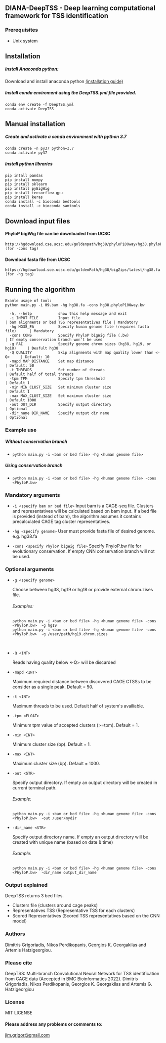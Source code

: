 ## DIANA-DeepTSS - Deep learning computational framework for TSS identification

### Prerequisites
- Unix system

## Installation

##### Install Anaconda python:
Download and install anaconda python [(installation guide)](https://docs.conda.io/projects/conda/en/latest/user-guide/install/linux.html)

##### Install conda enviroment using the DeepTSS.yml file provided.
```
conda env create -f DeepTSS.yml
conda activate DeepTSS
```
### 
## Manual installation

##### Create and activate a conda environment with python 3.7
```
conda create -n py37 python=3.7
conda activate py37
```
##### Install python libraries
```
pip intall pandas
pip install numpy
pip install sklearn
pip install pyBigWig
pip install tensorflow-gpu
pip install keras
conda install -c bioconda bedtools
conda install -c bioconda samtools
```

## Download input files

#### PhyloP bigWig file can be downloaded from UCSC 
```
http://hgdownload.cse.ucsc.edu/goldenpath/hg38/phyloP100way/hg38.phyloP100way.bw (for -cons tag)
```
 #### Download fasta file from UCSC
```
https://hgdownload.soe.ucsc.edu/goldenPath/hg38/bigZips/latest/hg38.fa.gz (for -hg tag)
```

## Running the algorithm
```
Examle usage of tool:
python main.py -i H9.bam -hg hg38.fa -cons hg38.phyloP100way.bw

  -h, --help            show this help message and exit
  -i INPUT_FILE         Input file                                           | bam alignments or bed TSS representatives file | Mandatory
  -hg HG38_FA           Specify human genome file (requires fasta file)      | Mandatory
  -cons CONS            Specify PhyloP bigWig file (.bw)                     | If empty conservation branch won't be used
  -g FAI                Specify genome chrom sizes (hg38, hg19, or hg18)     | Deafult hg38
  -Q QUALITY            Skip alignments with map quality lower than <-Q>     | Default: 10
  -mapd MAP_DISTANCE    Set map distance                                     | Default: 50
  -t THREADS            Set number of threads                                | Default half of total threads
  -tpm TPM              Specify tpm threshold                                | Default 1
  -min MIN_CLUST_SIZE   Set minimum cluster size                             | Default 1
  -max MAX_CLUST_SIZE   Set maximum cluster size                             | Default 1000
  -out OUT_DIR          Specify output directory                             | Optional
  -dir_name DIR_NAME    Specify output dir name                              | Optional
```

### Example use

##### Without conservation branch
* `python main.py -i <bam or bed file> -hg <human genome file> `

##### Using conservation branch
* `python main.py -i <bam or bed file> -hg <human genome file> -cons <PhyloP.bw> `

### Mandatory arguments

* `-i <specify bam or bed file>`
   Input bam is a CAGE-seq file.
   Clusters and representatives will be calculated based on bam input.
   If a bed file is provided (instead of bam), the algorithm assumes it contains precalculated CAGE tag cluster representatives.
      
* `-hg <specify genome>`
   User must provide fasta file of desired genome. e.g. hg38.fa

* `-cons <specify PhyloP bigWig file>`
   Specify PhyloP.bw file for evolutionary conservation. If empty CNN conservation branch will not be used.

### Optional arguments

* ` -g <specify genome> `

   Choose between hg38, hg19 or hg18 or provide external chrom.zises file.
   ###### Examples:
   ``` 
   python main.py -i <bam or bed file> -hg <human genome file> -cons <PhyloP.bw>  -g hg19
   python main.py -i <bam or bed file> -hg <human genome file> -cons <PhyloP.bw>  -g /user/path/hg19.chrom.sizes
   ```
<br>

* ` -Q <INT> `

   Reads having quality below <-Q> will be discarded
   
* `-mapd <INT>`

   Maximum required distance between discovered CAGE CTSSs to be consider as a single peak. Default = 50.
    
* `-t <INT>`

    Maximum threads to be used. Default half of system's availiable.

* `-tpm <FLOAT>`

   Minimum tpm value of accepted clusters (>=tpm). Default = 1.
   
* `-min <INT>`

   Minimum cluster size (bp). Default = 1.
    
* `-max <INT>`

   Maximum cluster size (bp). Default = 1000.
   
* `-out <STR>`

   Specify output directory. If empty an output directory will be created in current terminal path.
   ###### Example:
  `python main.py -i <bam or bed file> -hg <human genome file> -cons <PhyloP.bw>  -out /user/mydir`

* `-dir_name <STR>`

   Specify output directory name. If empty an output directory will be created with unique name (based on date & time)
   
   ###### Example:
  `python main.py -i <bam or bed file> -hg <human genome file> -cons <PhyloP.bw>  -dir_name output_dir_name`

### Output explained
DeepTSS returns 3 bed files.
- Clusters file          (clusters around cage peaks)
- Representatives TSS    (Representative TSS for each clusters)
- Scored Representatives (Scored TSS representatives based on the CNN model)



### Authors

Dimitris Grigoriadis, Nikos Perdikopanis, Georgios K. Georgakilas and Artemis Hatzigeorgiou.


### Please cite
DeepTSS: Multi-branch Convolutional Neural Network for TSS identification from CAGE data (Accepted in BMC Bioinformatics 2022). Dimitris Grigoriadis, Nikos Perdikopanis, Georgios K. Georgakilas and Artemis G. Hatzigeorgiou


### License
MIT LICENSE

#### Please address any problems or comments to: 

jim.grigor@gmail.com

